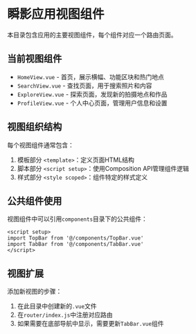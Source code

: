 # 瞬影应用视图组件

本目录包含应用的主要视图组件，每个组件对应一个路由页面。

## 当前视图组件

- `HomeView.vue` - 首页，展示横幅、功能区块和热门地点
- `SearchView.vue` - 查找页面，用于搜索照片和内容
- `ExploreView.vue` - 探索页面，发现新的拍摄地点和作品
- `ProfileView.vue` - 个人中心页面，管理用户信息和设置

## 视图组织结构

每个视图组件通常包含：

1. 模板部分 `<template>`：定义页面HTML结构
2. 脚本部分 `<script setup>`：使用Composition API管理组件逻辑
3. 样式部分 `<style scoped>`：组件特定的样式定义

## 公共组件使用

视图组件中可以引用`components`目录下的公共组件：

```vue
<script setup>
import TopBar from '@/components/TopBar.vue'
import TabBar from '@/components/TabBar.vue'
</script>
```

## 视图扩展

添加新视图的步骤：

1. 在此目录中创建新的`.vue`文件
2. 在`router/index.js`中注册对应路由
3. 如果需要在底部导航中显示，需要更新`TabBar.vue`组件 